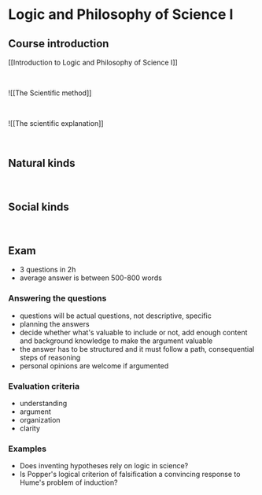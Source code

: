 # Logic and Philosophy of Science I

## Course introduction

[[Introduction to Logic and Philosophy of Science I]]

<br>

![[The Scientific method]]

<br>

![[The scientific explanation]]

<br>

## Natural kinds

<br>

## Social kinds

<br>

## Exam

- 3 questions in 2h
- average answer is between 500-800 words

### Answering the questions

- questions will be actual questions, not descriptive, specific
- planning the answers
- decide whether what's valuable to include or not, add enough content and background knowledge to make the argument valuable
- the answer has to be structured and it must follow a path, consequential steps of reasoning
- personal opinions are welcome if argumented

### Evaluation criteria

- understanding
- argument
- organization
- clarity

### Examples

- Does inventing hypotheses rely on logic in science?
- Is Popper's logical criterion of falsification a convincing response to Hume's problem of induction?

